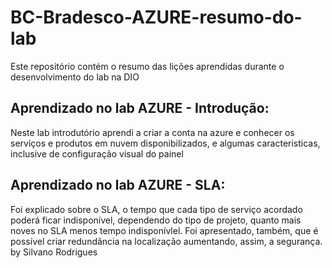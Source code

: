 # BC-Bradesco-AZURE-resumo-do-lab
Este repositório contém o resumo das lições aprendidas durante o desenvolvimento do lab na DIO
## Aprendizado no lab AZURE - Introdução:
Neste lab introdutório aprendi a criar a conta na azure e conhecer os serviços e produtos em nuvem disponibilizados, e algumas caracteristicas, inclusive de configuração visual do painel
## Aprendizado no lab AZURE - SLA:
Foi explicado sobre o SLA, o tempo que cada tipo de serviço acordado poderá ficar indisponível, dependendo do tipo de projeto, quanto mais noves no SLA menos tempo indisponívlel. Foi apresentado, também, que é possível criar redundância na localização aumentando, assim, a segurança.
by Silvano Rodrigues
